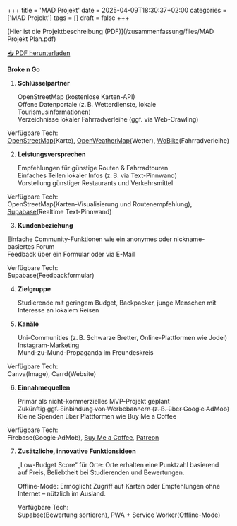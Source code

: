 +++
title = 'MAD Projekt'
date = 2025-04-09T18:30:37+02:00
categories = ['MAD Projekt']
tags = []
draft = false
+++

[Hier ist die Projektbeschreibung (PDF)](/zusammenfassung/files/MAD Projekt Plan.pdf)

<a href="/zusammenfassung/files/MAD Projekt Plan.pdf" download>📥 PDF herunterladen</a>



**Broke n Go**

1. **Schlüsselpartner**

	OpenStreetMap (kostenlose Karten-API)  
Offene Datenportale (z. B. Wetterdienste, lokale Tourismusinformationen)  
Verzeichnisse lokaler Fahrradverleihe (ggf. via Web-Crawling)

Verfügbare Tech:   
[OpenStreetMap](https://www.openstreetmap.org/)(Karte), [OpenWeatherMap](https://openweathermap.org/)(Wetter), [WoBike](https://github.com/ubahnverleih/WoBike)(Fahrradverleihe)

2. **Leistungsversprechen**

	Empfehlungen für günstige Routen & Fahrradtouren  
Einfaches Teilen lokaler Infos (z. B. via Text-Pinnwand)  
Vorstellung günstiger Restaurants und Verkehrsmittel

Verfügbare Tech:   
OpenStreetMap(Karten-Visualisierung und Routenempfehlung), [Supabase](https://supabase.com/)(Realtime Text-Pinnwand)

3. **Kundenbeziehung**

Einfache Community-Funktionen wie ein anonymes oder nickname-basiertes Forum  
Feedback über ein Formular oder via E-Mail

Verfügbare Tech:  
Supabase(Feedbackformular)

4. **Zielgruppe**

	Studierende mit geringem Budget, Backpacker, junge Menschen mit Interesse an lokalem Reisen

5. **Kanäle**

	Uni-Communities (z. B. Schwarze Bretter, Online-Plattformen wie Jodel)  
Instagram-Marketing  
Mund-zu-Mund-Propaganda im Freundeskreis

Verfügbare Tech:  
Canva(Image), Carrd(Website)

6. **Einnahmequellen**

	Primär als nicht-kommerzielles MVP-Projekt geplant  
~~Zukünftig ggf. Einbindung von Werbebannern (z. B. über Google AdMob)~~  
Kleine Spenden über Plattformen wie Buy Me a Coffee

Verfügbare Tech:  
~~Firebase(Google AdMob)~~, [Buy Me a Coffee](https://buymeacoffee.com/), [Patreon](https://www.patreon.com/)

7. **Zusätzliche, innovative Funktionsideen**

	„Low-Budget Score“ für Orte: Orte erhalten eine Punktzahl basierend auf Preis, Beliebtheit bei Studierenden und Bewertungen.  

	Offline-Mode: Ermöglicht Zugriff auf Karten oder Empfehlungen ohne Internet – nützlich im Ausland.  

	Verfügbare Tech:   
Supabse(Bewertung sortieren), PWA \+ Service Worker(Offline-Mode)
